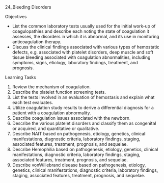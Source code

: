 24_Bleeding Disorders

Objectives

* List the common laboratory tests usually used for the initial work-up of coagulopathies and describe each noting the state of coagulation it assesses, the disorders in which it is abnormal, and its use in monitoring anticoagulation therapy.
* Discuss the clinical findings associated with various types of hemostatic defects, e.g. associated with platelet disorders, deep muscle and soft tissue bleeding associated with coagulation abnormalities, including symptoms, signs, etiology, laboratory findings, treatment, and prognosis.

Learning Tasks

1. Review the mechanism of coagulation.
2. Describe the platelet function screening tests.
3. List the tests involved in an evaluation of hemostasis and explain what each test evaluates.
4. Utilize coagulation study results to derive a differential diagnosis for a patient with a coagulation abnormality.
5. Describe coagulation issues associated with the newborn.
6. Describe the various platelet disorders and classify them as congenital or acquired, and quantitative or qualitative.
7. Describe NAIT based on pathogenesis, etiology, genetics, clinical manifestations, diagnostic criteria, laboratory findings, staging, associated features, treatment, prognosis, and sequelae.
8. Describe Hemophilia based on pathogenesis, etiology, genetics, clinical manifestations, diagnostic criteria, laboratory findings, staging, associated features, treatment, prognosis, and sequelae.
9. Describe vonWillebrand disease based on pathogenesis, etiology, genetics, clinical manifestations, diagnostic criteria, laboratory findings, staging, associated features, treatment, prognosis, and sequelae.

